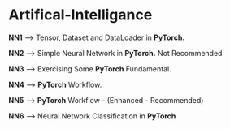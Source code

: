 # Artifical-Intelligance
**NN1** --> Tensor, Dataset and DataLoader in **PyTorch.**

**NN2** --> Simple Neural Network in **PyTorch.** Not Recommended 

**NN3** --> Exercising Some **PyTorch** Fundamental.

**NN4** --> **PyTorch** Workflow.

**NN5** --> **PyTorch** Workflow - (Enhanced - Recommended)

**NN6** --> Neural Network Classification in **PyTorch**



